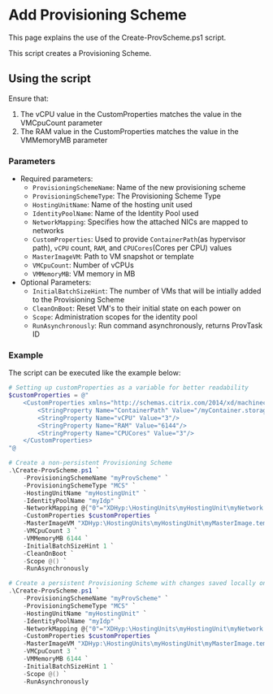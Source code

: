 # Add Provisioning Scheme

This page explains the use of the Create-ProvScheme.ps1 script.

This script creates a Provisioning Scheme.

## Using the script

Ensure that:
1. The vCPU value in the CustomProperties matches the value in the VMCpuCount parameter
2. The RAM value in the CustomProperties matches the value in the VMMemoryMB parameter

### Parameters

- Required parameters:
    - `ProvisioningSchemeName`: Name of the new provisioning scheme
    - `ProvisioningSchemeType`: The Provisioning Scheme Type
    - `HostingUnitName`: Name of the hosting unit used
    - `IdentityPoolName`: Name of the Identity Pool used
    - `NetworkMapping`: Specifies how the attached NICs are mapped to networks
    - `CustomProperties`: Used to provide `ContainerPath`(as hypervisor path), `vCPU` count, `RAM`, and `CPUCores`(Cores per CPU) values
    - `MasterImageVM`: Path to VM snapshot or template
    - `VMCpuCount`: Number of vCPUs
    - `VMMemoryMB`: VM memory in MB
- Optional Parameters:
    - `InitialBatchSizeHint`: The number of VMs that will be intially added to the Provisioning Scheme
    - `CleanOnBoot`: Reset VM's to their initial state on each power on
    - `Scope`: Administration scopes for the identity pool
    - `RunAsynchronously`: Run command asynchronously, returns ProvTask ID

### Example
The script can be executed like the example below:
```powershell
# Setting up customProperties as a variable for better readability
$customProperties = @"
    <CustomProperties xmlns="http://schemas.citrix.com/2014/xd/machinecreation">
        <StringProperty Name="ContainerPath" Value="/myContainer.storage"/>
        <StringProperty Name="vCPU" Value="3"/>
        <StringProperty Name="RAM" Value="6144"/>
        <StringProperty Name="CPUCores" Value="3"/>    
    </CustomProperties>
"@

# Create a non-persistent Provisioning Scheme 
.\Create-ProvScheme.ps1 `
    -ProvisioningSchemeName "myProvScheme" `
    -ProvisioningSchemeType "MCS" `
    -HostingUnitName "myHostingUnit" `
    -IdentityPoolName "myIdp" `
    -NetworkMapping @{"0"="XDHyp:\HostingUnits\myHostingUnit\myNetwork.network"} `
    -CustomProperties $customProperties `
    -MasterImageVM "XDHyp:\HostingUnits\myHostingUnit\myMasterImage.template" `
    -VMCpuCount 3 `
    -VMMemoryMB 6144 `
    -InitialBatchSizeHint 1 `
    -CleanOnBoot `
    -Scope @() `
    -RunAsynchronously

# Create a persistent Provisioning Scheme with changes saved locally on the device 
.\Create-ProvScheme.ps1 `
    -ProvisioningSchemeName "myProvScheme" `
    -ProvisioningSchemeType "MCS" `
    -HostingUnitName "myHostingUnit" `
    -IdentityPoolName "myIdp" `
    -NetworkMapping @{"0"="XDHyp:\HostingUnits\myHostingUnit\myNetwork.network"} `
    -CustomProperties $customProperties `
    -MasterImageVM "XDHyp:\HostingUnits\myHostingUnit\myMasterImage.template" `
    -VMCpuCount 3 `
    -VMMemoryMB 6144 `
    -InitialBatchSizeHint 1 `
    -Scope @() `
    -RunAsynchronously
```